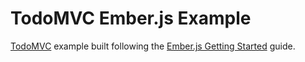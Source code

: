 # TodoMVC Ember.js Example

[TodoMVC](http://todomvc.com/) example built following the [Ember.js Getting Started](http://emberjs.com/guides/getting-started/) guide.

